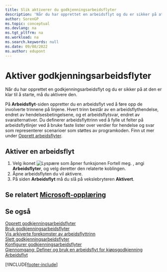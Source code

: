 ```yaml
---
title: Slik aktiverer du godkjenningsarbeidsflyter
description: 'Når du har opprettet en arbeidsflyt og du er sikker på at den er klar til å starte, må du aktivere arbeidsflyten.'
author: SorenGP
ms.topic: conceptual
ms.devlang: na
ms.tgt_pltfrm: na
ms.workload: na
ms.search.keywords: null
ms.date: 09/08/2022
ms.author: edupont
---
```

# <a name="enable-approval-workflows"></a><a name="enable-approval-workflows"></a>Aktiver godkjenningsarbeidsflyter

Når du har opprettet en godkjenningsarbeidsflyt og du er sikker på at den er klar til å starte, må du aktivere den.  

På **Arbeidsflyt**-siden oppretter du en arbeidsflyt ved å føre opp de involverte trinnene på linjene. Hvert trinn består av en arbeidsflythendelse, endret av hendelsesbetingelsene, og et arbeidsflytsvar, endret av svaralternativer. Du definerer arbeidsflyttrinn ved å fylle ut felter på arbeidsflytlinjer ved å bruke faste lister over verdier for hendelse og svar som representerer scenarioer som støttes av programkoden. Finn ut mer under [Opprett arbeidsflyter](across-how-to-create-workflows.md).  

## <a name="enable-a-workflow"></a><a name="enable-a-workflow"></a>Aktiver en arbeidsflyt

1. Velg ikonet ![Lyspære som åpner funksjonen Fortell meg.](media/ui-search/search_small.png "Fortell hva du vil gjøre") , angi **Arbeidsflyter**, og velg deretter den relaterte koblingen.  
2. Åpne arbeidsflyten du vil aktivere.  
3. På siden **Arbeidsflyt** må du slå på vekslebryteren **Aktivert**.  

## <a name="see-related-microsoft-training"></a><a name="see-related-microsoft-training"></a>Se relatert [Microsoft-opplæring](/training/modules/create-workflows/)

## <a name="see-also"></a><a name="see-also"></a>Se også

[Opprett godkjenningsarbeidsflyter](across-how-to-create-workflows.md)  
[Bruk godkjenningsarbeidsflyter](across-use-workflows.md)  
[Vis arkiverte forekomster av arbeidsflyttrinn](across-how-to-view-archived-workflow-step-instances.md)  
[Slett godkjenningsarbeidsflyter](across-how-to-delete-workflows.md)  
[Konfigurer godkjenningsarbeidsflyter](across-set-up-workflows.md)  
[Gjennomgang: Definer og bruk en arbeidsflyt for kjøpsgodkjenning](walkthrough-setting-up-and-using-a-purchase-approval-workflow.md)  
[Arbeidsflyt](across-workflow.md)  

[!INCLUDE[footer-include](includes/footer-banner.md)]

